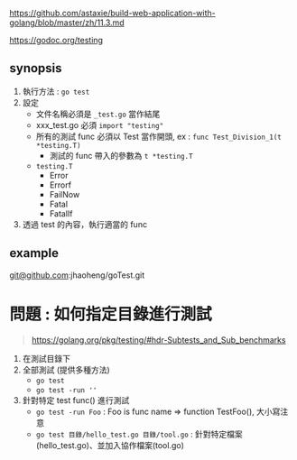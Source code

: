 https://github.com/astaxie/build-web-application-with-golang/blob/master/zh/11.3.md

https://godoc.org/testing

## synopsis

1. 執行方法 : `go test`
2. 設定
	- 文件名稱必須是 `_test.go` 當作結尾
	- xxx_test.go 必須 `import "testing"`
	-  所有的測試 func 必須以 Test 當作開頭, ex : `func Test_Division_1(t *testing.T)`
		- 測試的 func 帶入的參數為 `t *testing.T` 
	- `testing.T`
		- Error
		- Errorf
		- FailNow
		- Fatal
		- FatalIf
3. 透過 test 的內容，執行適當的 func

## example
git@github.com:jhaoheng/goTest.git

# 問題 : 如何指定目錄進行測試
> https://golang.org/pkg/testing/#hdr-Subtests_and_Sub_benchmarks

1. 在測試目錄下
2. 全部測試 (提供多種方法)
	- `go test`
	- `go test -run ''`
3. 針對特定 test func() 進行測試
	- `go test -run Foo` : Foo is func name => function TestFoo(), 大小寫注意
	- `go test 目錄/hello_test.go 目錄/tool.go` : 針對特定檔案(hello_test.go)、並加入協作檔案(tool.go)

